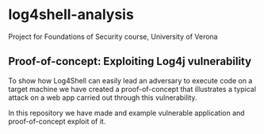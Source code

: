 # log4shell-analysis
Project for Foundations of Security course, University of Verona 

## Proof-of-concept: Exploiting Log4j vulnerability
To show how Log4Shell can easily lead an adversary to execute code on a target machine we have created a proof-of-concept that illustrates a typical attack on a web app carried out through this vulnerability.

In this repository we have made and example vulnerable application and proof-of-concept exploit of it.
